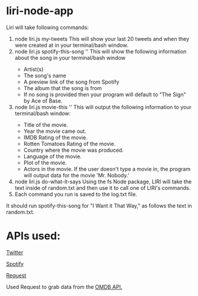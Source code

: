 # liri-node-app
Liri will take following commands:

1. node liri.js my-tweets
   This will show your last 20 tweets and when they were created at in your terminal/bash window.
2. node liri.js spotify-this-song '<song name here>'
   This will show the following information about the song in your terminal/bash window
   *  Artist(s)
   * The song's name
   * A preview link of the song from Spotify
   *  The album that the song is from
   * If no song is provided then your program will default to "The Sign" by Ace of Base.
3. node liri.js movie-this '<movie name here>'
   This will output the following information to your terminal/bash window:
   * Title of the movie.
   * Year the movie came out.
   * IMDB Rating of the movie.
   * Rotten Tomatoes Rating of the movie.
   * Country where the movie was produced.
   * Language of the movie.
   * Plot of the movie.
   * Actors in the movie.
  If the user doesn't type a movie in, the program will output data for the movie 'Mr. Nobody.'
4. node liri.js do-what-it-says
   Using the fs Node package, LIRI will take the text inside of random.txt and then use it to call one of LIRI's commands.
5. Each command you run is saved to the log.txt file.

It should run spotify-this-song for "I Want it That Way," as follows the text in random.txt.
# APIs used:

[Twitter](https://www.npmjs.com/package/twitter)

[Spotify](https://www.npmjs.com/package/node-spotify-api)

[Request](https://www.npmjs.com/package/request)

Used Request to grab data from the [OMDB API.](http://www.omdbapi.com/)